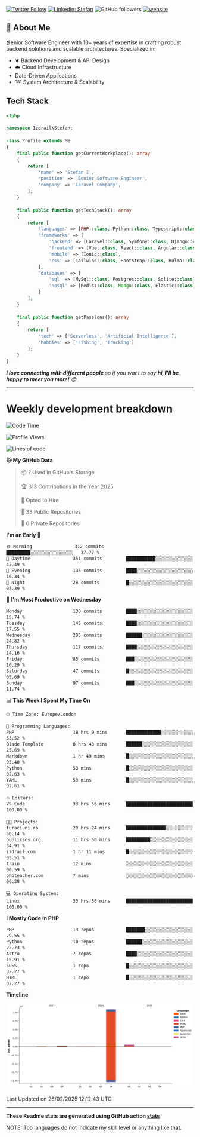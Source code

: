 [![Twitter Follow](https://img.shields.io/twitter/follow/thephpteacher?label=Follow)](https://twitter.com/intent/follow?screen_name=thephpteacher)
[![Linkedin: Stefan](https://img.shields.io/badge/izdrail-blue?style=flat-square&logo=Linkedin&logoColor=white&link=https://www.linkedin.com/in/izdrail/)](https://www.linkedin.com/in/izdrail/)
![GitHub followers](https://img.shields.io/github/followers/izdrail?label=Follow&style=social)
[![website](https://img.shields.io/badge/Website-46a2f1.svg?&style=flat-square&logo=Google-Chrome&logoColor=white&link=https://izdrail.com/)](https://izdrail.com/)

## 🚀 About Me
❡enior Software Engineer with 10+ years of expertise in crafting robust backend solutions and scalable architectures. 
Specialized in:

- ❦ Backend Development & API Design
- ☁️ Cloud Infrastructure
-  Data-Driven Applications
- ➿ System Architecture & Scalability

## Tech Stack

```php
<?php

namespace Izdrail\Stefan;

class Profile extends Me
{
    final public function getCurrentWorkplace(): array
    {
        return [
            'name' => 'Stefan I',
            'position' => 'Senior Software Engineer',
            'company' => 'Laravel Company',
        ];
    }
    
    final public function getTechStack(): array
    {
        return [
            'languages' => [PHP::class, Python::class, Typescript::class],
            'frameworks' => [
                'backend' => [Laravel::class, Symfony::class, Django::class, FastApi::class],
                'frontend' => [Vue::class, React::class, Angular::class],
                'mobile' => [Ionic::class],
                'css' => [Tailwind::class, Bootstrap::class, Bulma::class]
            ],
            'databases' => [
                'sql' => [MySql::class, Postgres::class, Sqlite::class],
                'nosql' => [Redis::class, Mongo::class, Elastic::class]
            ]
        ];
    }

    final public function getPassions(): array
    {
        return [
            'tech' => ['Serverless', 'Artificial Intelligence'],
            'hobbies' => ['Fishing', 'Tracking']
        ];
    }
}
```
 <em><b>I love connecting with different people</b> so if you want to say <b>hi, I'll be happy to meet you more!</b> 😊</em>


---
# Weekly development breakdown
<!--START_SECTION:waka-->
![Code Time](http://img.shields.io/badge/Code%20Time-1%2C100%20hrs%202%20mins-blue)

![Profile Views](http://img.shields.io/badge/Profile%20Views-56-blue)

![Lines of code](https://img.shields.io/badge/From%20Hello%20World%20I%27ve%20Written-11.7%20million%20lines%20of%20code-blue)

**🐱 My GitHub Data** 

> 📦 ? Used in GitHub's Storage 
 > 
> 🏆 313 Contributions in the Year 2025
 > 
> 💼 Opted to Hire
 > 
> 📜 33 Public Repositories 
 > 
> 🔑 0 Private Repositories 
 > 
**I'm an Early 🐤** 

```text
🌞 Morning                312 commits         █████████░░░░░░░░░░░░░░░░   37.77 % 
🌆 Daytime                351 commits         ███████████░░░░░░░░░░░░░░   42.49 % 
🌃 Evening                135 commits         ████░░░░░░░░░░░░░░░░░░░░░   16.34 % 
🌙 Night                  28 commits          █░░░░░░░░░░░░░░░░░░░░░░░░   03.39 % 
```
📅 **I'm Most Productive on Wednesday** 

```text
Monday                   130 commits         ████░░░░░░░░░░░░░░░░░░░░░   15.74 % 
Tuesday                  145 commits         ████░░░░░░░░░░░░░░░░░░░░░   17.55 % 
Wednesday                205 commits         ██████░░░░░░░░░░░░░░░░░░░   24.82 % 
Thursday                 117 commits         ████░░░░░░░░░░░░░░░░░░░░░   14.16 % 
Friday                   85 commits          ███░░░░░░░░░░░░░░░░░░░░░░   10.29 % 
Saturday                 47 commits          █░░░░░░░░░░░░░░░░░░░░░░░░   05.69 % 
Sunday                   97 commits          ███░░░░░░░░░░░░░░░░░░░░░░   11.74 % 
```


📊 **This Week I Spent My Time On** 

```text
🕑︎ Time Zone: Europe/London

💬 Programming Languages: 
PHP                      18 hrs 9 mins       █████████████░░░░░░░░░░░░   53.52 % 
Blade Template           8 hrs 43 mins       ██████░░░░░░░░░░░░░░░░░░░   25.69 % 
Markdown                 1 hr 49 mins        █░░░░░░░░░░░░░░░░░░░░░░░░   05.40 % 
Python                   53 mins             █░░░░░░░░░░░░░░░░░░░░░░░░   02.63 % 
YAML                     53 mins             █░░░░░░░░░░░░░░░░░░░░░░░░   02.61 % 

🔥 Editors: 
VS Code                  33 hrs 56 mins      █████████████████████████   100.00 % 

🐱‍💻 Projects: 
furaciuni.ro             20 hrs 24 mins      ███████████████░░░░░░░░░░   60.14 % 
publicsos.org            11 hrs 50 mins      █████████░░░░░░░░░░░░░░░░   34.91 % 
izdrail.com              1 hr 11 mins        █░░░░░░░░░░░░░░░░░░░░░░░░   03.51 % 
train                    12 mins             ░░░░░░░░░░░░░░░░░░░░░░░░░   00.59 % 
phpteacher.com           7 mins              ░░░░░░░░░░░░░░░░░░░░░░░░░   00.38 % 

💻 Operating System: 
Linux                    33 hrs 56 mins      █████████████████████████   100.00 % 
```

**I Mostly Code in PHP** 

```text
PHP                      13 repos            ███████░░░░░░░░░░░░░░░░░░   29.55 % 
Python                   10 repos            ██████░░░░░░░░░░░░░░░░░░░   22.73 % 
Astro                    7 repos             ████░░░░░░░░░░░░░░░░░░░░░   15.91 % 
SCSS                     1 repo              █░░░░░░░░░░░░░░░░░░░░░░░░   02.27 % 
HTML                     1 repo              █░░░░░░░░░░░░░░░░░░░░░░░░   02.27 % 
```



**Timeline**

![Lines of Code chart](https://raw.githubusercontent.com/izdrail/izdrail/master/assets/bar_graph.png)


 Last Updated on 26/02/2025 12:12:43 UTC
<!--END_SECTION:waka-->

---


**These Readme stats are generated using GitHub action [stats](https://github.com/izdrail/stats)**

NOTE: Top languages do not indicate my skill level or anything like that. 
